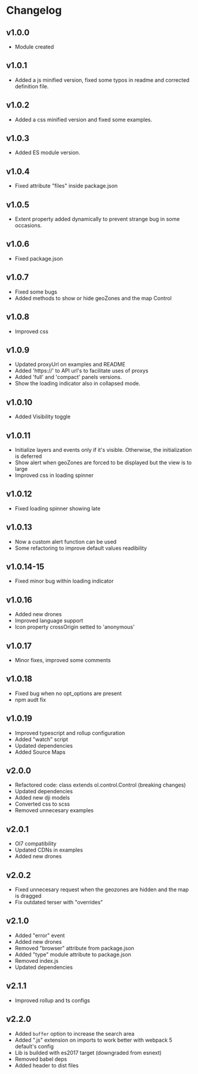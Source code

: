 # Changelog

## v1.0.0
* Module created

## v1.0.1
* Added a js minified version, fixed some typos in readme and corrected definition file.

## v1.0.2
* Added a css minified version and fixed some examples.

## v1.0.3
* Added ES module version.

## v1.0.4
* Fixed attribute "files" inside package.json

## v1.0.5
* Extent property added dynamically to prevent strange bug in some occasions.

## v1.0.6
* Fixed package.json

## v1.0.7
* Fixed some bugs
* Added methods to show or hide geoZones and the map Control

## v1.0.8
* Improved css

## v1.0.9
* Updated proxyUrl on examples and README
* Added 'https://' to API url's to facilitate uses of proxys
* Added 'full' and 'compact' panels versions.
* Show the loading indicator also in collapsed mode.

## v1.0.10
* Added Visibility toggle

## v1.0.11
* Initialize layers and events only if it's visible. Otherwise, the initialization is deferred
* Show alert when geoZones are forced to be displayed but the view is to large
* Improved css in loading spinner

## v1.0.12
* Fixed loading spinner showing late

## v1.0.13
* Now a custom alert function can be used
* Some refactoring to improve default values readibility

## v1.0.14-15
* Fixed minor bug within loading indicator

## v1.0.16
* Added new drones
* Improved language support
* Icon property crossOrigin setted to 'anonymous'

## v1.0.17
* Minor fixes, improved some comments

## v1.0.18
* Fixed bug when no opt_options are present
* npm audt fix

## v1.0.19
* Improved typescript and rollup configuration
* Added "watch" script
* Updated dependencies
* Added Source Maps

## v2.0.0
* Refactored code: class extends ol.control.Control (breaking changes)
* Updated dependencies
* Added new dji models
* Converted css to scss
* Removed unnecesary examples

## v2.0.1
* Ol7 compatibility
* Updated CDNs in examples
* Added new drones

## v2.0.2
* Fixed unnecesary request when the geozones are hidden and the map is dragged
* Fix outdated terser with "overrides"

## v2.1.0
* Added "error" event
* Added new drones
* Removed "browser" attribute from package.json
* Added "type" module attribute to package.json
* Removed index.js
* Updated dependencies

## v2.1.1
* Improved rollup and ts configs

## v2.2.0
* Added `buffer` option to increase the search area
* Added ".js" extension on imports to work better with webpack 5 default's config
* Lib is builded with es2017 target (downgraded from esnext)
* Removed babel deps
* Added header to dist files